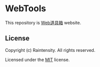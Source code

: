 # WebTools

This repository is [Web道具箱](https://tool.usx.jp/) website.

## License

Copyright (c) Raintensity. All rights reserved.

Licensed under the [MIT](LICENSE.txt) license.
